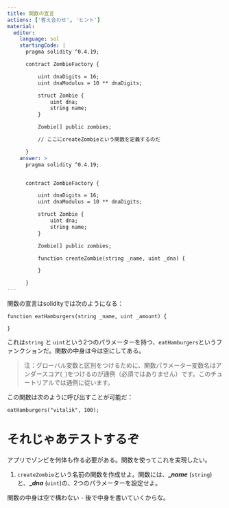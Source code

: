 ```yaml
---
title: 関数の宣言
actions: ['答え合わせ', 'ヒント']
material:
  editor:
    language: sol
    startingCode: |
      pragma solidity ^0.4.19;

      contract ZombieFactory {

          uint dnaDigits = 16;
          uint dnaModulus = 10 ** dnaDigits;

          struct Zombie {
              uint dna;
              string name;
          }

          Zombie[] public zombies;

          // ここにcreateZombieという関数を定義するのだ

      }
    answer: >
      pragma solidity ^0.4.19;


      contract ZombieFactory {

          uint dnaDigits = 16;
          uint dnaModulus = 10 ** dnaDigits;

          struct Zombie {
              uint dna;
              string name;
          }

          Zombie[] public zombies;

          function createZombie(string _name, uint _dna) {

          }

      }
---
```


関数の宣言はsolidityでは次のようになる： 

```
function eatHamburgers(string _name, uint _amount) {

}
```

これは`string` と `uint`という2つのパラメーターを持つ、`eatHamburgers`というファンクションだ。関数の中身は今は空にしてある。

> 注：グローバル変数と区別をつけるために、関数パラメーター変数名はアンダースコア(`_`)をつけるのが通例（必須ではありません）です。このチュートリアルでは通例に従います。

この関数は次のように呼び出すことが可能だ：

```
eatHamburgers("vitalik", 100);
```

# それじゃあテストするぞ

アプリでゾンビを何体も作る必要がある。関数を使ってこれを実現したい。

1. `createZombie`という名前の関数を作成せよ。関数には、**__name_** (`string`)と、**__dna_** (`uint`)の、2つのパラメーターを設定せよ。

関数の中身は空で構わない - 後で中身を書いていくからな。

